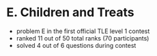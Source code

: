 # E. Children and Treats

* problem E in the first official TLE level 1 contest
* ranked 11 out of 50 total ranks (70 participants)
* solved 4 out of 6 questions during contest